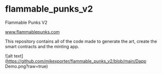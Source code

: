 # flammable_punks_v2
Flammable Punks V2

www.flammablepunks.com

This repository contains all of the code made to generate the art, create the smart contracts and the minting app.

![alt text](https://github.com/mikexporter/flammable_punks_v2/blob/main/Dapp Demo.png?raw=true)
